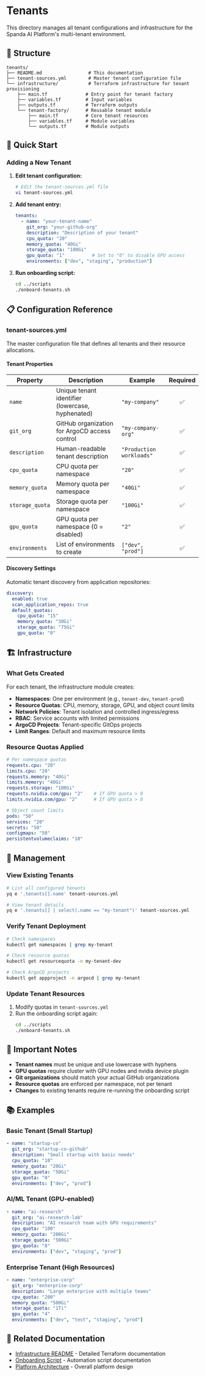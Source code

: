 # Tenants

This directory manages all tenant configurations and infrastructure for the Spanda AI Platform's multi-tenant environment.

## 📁 Structure

```
tenants/
├── README.md                 # This documentation
├── tenant-sources.yml        # Master tenant configuration file
└── infrastructure/           # Terraform infrastructure for tenant provisioning
    ├── main.tf              # Entry point for tenant factory
    ├── variables.tf         # Input variables
    ├── outputs.tf           # Terraform outputs
    └── tenant-factory/      # Reusable tenant module
        ├── main.tf          # Core tenant resources
        ├── variables.tf     # Module variables
        └── outputs.tf       # Module outputs
```

## 🎯 Quick Start

### Adding a New Tenant

1. **Edit tenant configuration:**
   ```bash
   # Edit the tenant-sources.yml file
   vi tenant-sources.yml
   ```

2. **Add tenant entry:**
   ```yaml
   tenants:
     - name: "your-tenant-name"
       git_org: "your-github-org"
       description: "Description of your tenant"
       cpu_quota: "20"
       memory_quota: "40Gi"
       storage_quota: "100Gi"
       gpu_quota: "1"          # Set to "0" to disable GPU access
       environments: ["dev", "staging", "production"]
   ```

3. **Run onboarding script:**
   ```bash
   cd ../scripts
   ./onboard-tenants.sh
   ```

## 📋 Configuration Reference

### tenant-sources.yml

The master configuration file that defines all tenants and their resource allocations.

#### Tenant Properties

| Property | Description | Example | Required |
|----------|-------------|---------|:--------:|
| `name` | Unique tenant identifier (lowercase, hyphenated) | `"my-company"` | ✅ |
| `git_org` | GitHub organization for ArgoCD access control | `"my-company-org"` | ✅ |
| `description` | Human-readable tenant description | `"Production workloads"` | ✅ |
| `cpu_quota` | CPU quota per namespace | `"20"` | ✅ |
| `memory_quota` | Memory quota per namespace | `"40Gi"` | ✅ |
| `storage_quota` | Storage quota per namespace | `"100Gi"` | ✅ |
| `gpu_quota` | GPU quota per namespace (0 = disabled) | `"2"` | ✅ |
| `environments` | List of environments to create | `["dev", "prod"]` | ✅ |

#### Discovery Settings

Automatic tenant discovery from application repositories:

```yaml
discovery:
  enabled: true
  scan_application_repos: true
  default_quotas:
    cpu_quota: "15"
    memory_quota: "30Gi"
    storage_quota: "75Gi"
    gpu_quota: "0"
```

## 🏗️ Infrastructure

### What Gets Created

For each tenant, the infrastructure module creates:

- **Namespaces**: One per environment (e.g., `tenant-dev`, `tenant-prod`)
- **Resource Quotas**: CPU, memory, storage, GPU, and object count limits
- **Network Policies**: Tenant isolation and controlled ingress/egress
- **RBAC**: Service accounts with limited permissions
- **ArgoCD Projects**: Tenant-specific GitOps projects
- **Limit Ranges**: Default and maximum resource limits

### Resource Quotas Applied

```yaml
# Per namespace quotas
requests.cpu: "20"
limits.cpu: "20"
requests.memory: "40Gi"
limits.memory: "40Gi"
requests.storage: "100Gi"
requests.nvidia.com/gpu: "2"    # If GPU quota > 0
limits.nvidia.com/gpu: "2"      # If GPU quota > 0

# Object count limits
pods: "50"
services: "20"
secrets: "50"
configmaps: "50"
persistentvolumeclaims: "10"
```

## 🔧 Management

### View Existing Tenants

```bash
# List all configured tenants
yq e '.tenants[].name' tenant-sources.yml

# View tenant details
yq e '.tenants[] | select(.name == "my-tenant")' tenant-sources.yml
```

### Verify Tenant Deployment

```bash
# Check namespaces
kubectl get namespaces | grep my-tenant

# Check resource quotas
kubectl get resourcequota -n my-tenant-dev

# Check ArgoCD projects
kubectl get appproject -n argocd | grep my-tenant
```

### Update Tenant Resources

1. Modify quotas in `tenant-sources.yml`
2. Run the onboarding script again:
   ```bash
   cd ../scripts
   ./onboard-tenants.sh
   ```

## 🚨 Important Notes

- **Tenant names** must be unique and use lowercase with hyphens
- **GPU quotas** require cluster with GPU nodes and nvidia device plugin
- **Git organizations** should match your actual GitHub organizations
- **Resource quotas** are enforced per namespace, not per tenant
- **Changes** to existing tenants require re-running the onboarding script

## 📚 Examples

### Basic Tenant (Small Startup)
```yaml
- name: "startup-co"
  git_org: "startup-co-github"
  description: "Small startup with basic needs"
  cpu_quota: "10"
  memory_quota: "20Gi"
  storage_quota: "50Gi"
  gpu_quota: "0"
  environments: ["dev", "prod"]
```

### AI/ML Tenant (GPU-enabled)
```yaml
- name: "ai-research"
  git_org: "ai-research-lab"
  description: "AI research team with GPU requirements"
  cpu_quota: "100"
  memory_quota: "200Gi"
  storage_quota: "500Gi"
  gpu_quota: "8"
  environments: ["dev", "staging", "prod"]
```

### Enterprise Tenant (High Resources)
```yaml
- name: "enterprise-corp"
  git_org: "enterprise-corp"
  description: "Large enterprise with multiple teams"
  cpu_quota: "200"
  memory_quota: "500Gi"
  storage_quota: "1Ti"
  gpu_quota: "4"
  environments: ["dev", "test", "staging", "prod"]
```

## 🔗 Related Documentation

- [Infrastructure README](./infrastructure/README.md) - Detailed Terraform documentation
- [Onboarding Script](../scripts/README.md) - Automation script documentation
- [Platform Architecture](../PLATFORM-ARCHITECTURE.md) - Overall platform design
